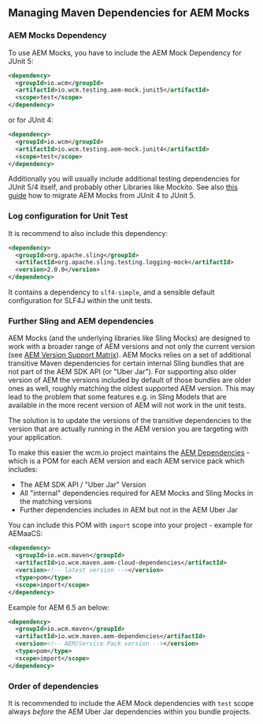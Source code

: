 ## Managing Maven Dependencies for AEM Mocks

### AEM Mocks Dependency

To use AEM Mocks, you have to include the AEM Mock Dependency for JUnit 5:

```xml
<dependency>
  <groupId>io.wcm</groupId>
  <artifactId>io.wcm.testing.aem-mock.junit5</artifactId>
  <scope>test</scope>
</dependency>
```

or for JUnit 4:

```xml
<dependency>
  <groupId>io.wcm</groupId>
  <artifactId>io.wcm.testing.aem-mock.junit4</artifactId>
  <scope>test</scope>
</dependency>
```

Additionally you will usually include additional testing dependencies for JUnit 5/4 itself, and probably other Libraries like Mockito. See also [this guide][migrate-junit4-junit5] how to migrate AEM Mocks from JUnit 4 to JUnit 5.


### Log configuration for Unit Test

It is recommend to also include this dependency:

```xml
<dependency>
  <groupId>org.apache.sling</groupId>
  <artifactId>org.apache.sling.testing.logging-mock</artifactId>
  <version>2.0.0</version>
</dependency>
```

It contains a dependency to `slf4-simple`, and a sensible default configuration for SLF4J within the unit tests.


### Further Sling and AEM dependencies

AEM Mocks (and the underlying libraries like Sling Mocks) are designed to work with a broader range of AEM versions and not only the current version (see [AEM Version Support Matrix][aem-mock-version-support-matrix]). AEM Mocks relies on a set of additional transitive Maven dependencies for certain internal Sling bundles that are not part of the AEM SDK API (or "Uber Jar"). For supporting also older version of AEM the versions included by default of those bundles are older ones as well, roughly matching the oldest supported AEM version. This may lead to the problem that some features e.g. in Sling Models that are available in the more recent version of AEM will not work in the unit tests.

The solution is to update the versions of the transitive dependencies to the version that are actually running in the AEM version you are targeting with your application.

To make this easier the wcm.io project maintains the [AEM Dependencies][aem-dependencies] - which is a POM for each AEM version and each AEM service pack which includes:

* The AEM SDK API / "Uber Jar" Version
* All "internal" dependencies required for AEM Mocks and Sling Mocks in the matching versions
* Further dependencies includes in AEM but not in the AEM Uber Jar

You can include this POM with `import` scope into your project - example for AEMaaCS:

```xml
<dependency>
  <groupId>io.wcm.maven</groupId>
  <artifactId>io.wcm.maven.aem-cloud-dependencies</artifactId>
  <version><!-- latest version --></version>
  <type>pom</type>
  <scope>import</scope>
</dependency>
```

Example for AEM 6.5 an below:

```xml
<dependency>
  <groupId>io.wcm.maven</groupId>
  <artifactId>io.wcm.maven.aem-dependencies</artifactId>
  <version><!-- AEM/Service Pack version --></version>
  <type>pom</type>
  <scope>import</scope>
</dependency>
```

### Order of dependencies

It is recommended to include the AEM Mock dependencies with `test` scope always _before_ the AEM Uber Jar dependencies within you bundle projects.


[migrate-junit4-junit5]: https://wcm-io.atlassian.net/wiki/x/AYAmJ
[aem-mock-version-support-matrix]: https://wcm.io/testing/aem-mock/#AEM_Version_Support_Matrix
[aem-dependencies]: https://wcm.io/tooling/maven/aem-dependencies.html
